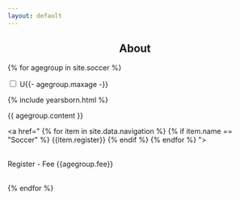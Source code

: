 ```yaml
---
layout: default
---
```


<center><h2>About</h2></center>

{% for agegroup in site.soccer %}

<div class="wrap-collabsible"> <input id="collapsible{{-agegroup.maxage-}}" class="toggle" type="checkbox"> <label for="collapsible{{-agegroup.maxage-}}" class="lbl-toggle">


<!---###################################################--->
<!---TITLE OF GROUP GOES HERE>>>>--->U{{- agegroup.maxage -}}
<!---###################################################--->


</label><div class="collapsible-content"><div class="content-inner">

<!--- See the file yearsborn.html in the _includes folder for the specific phrasing of this part--->


{% include yearsborn.html %}


{{ agegroup.content }}

<a href="
{% for item in site.data.navigation %}
{% if item.name == "Soccer" %}
{{item.register}}
{% endif %}
{% endfor %}
"><div class="contentInnerButton">
<br>Register - Fee {{agegroup.fee}}<br><br>
</div></a>

</div></div></div>

{% endfor %}
